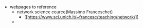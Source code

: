 - webpages to reference
    - network science cource(Massimo Franceschet)
        - [[https://www.sci.unich.it/~francesc/teaching/network/]]
    - 
